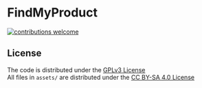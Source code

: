 # FindMyProduct

[![contributions welcome](https://img.shields.io/badge/contributions-welcome-brightgreen.svg?style=flat)](https://github.com/dwyl/esta/issues)



## License

The code is distributed under the [GPLv3 License](LICENSE.md) <br>
All files in `assets/` are distributed under the [CC BY-SA 4.0 License](./assets/LICENSE.md)
